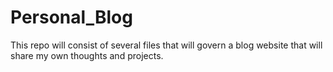 # Personal_Blog
This repo will consist of several files that will govern a blog website that will share my own thoughts and projects. 

